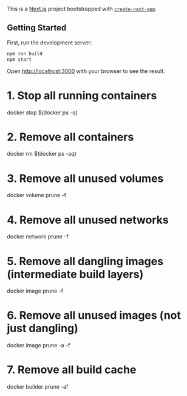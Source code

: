 This is a [Next.js](https://nextjs.org) project bootstrapped with [`create-next-app`](https://nextjs.org/docs/app/api-reference/cli/create-next-app).

## Getting Started

First, run the development server:

```bash
npm run build
npm start
```
Open [http://localhost:3000](http://localhost:3000) with your browser to see the result.

# 1. Stop all running containers
docker stop $(docker ps -q)

# 2. Remove all containers
docker rm $(docker ps -aq)

# 3. Remove all unused volumes
docker volume prune -f

# 4. Remove all unused networks
docker network prune -f

# 5. Remove all dangling images (intermediate build layers)
docker image prune -f

# 6. Remove all unused images (not just dangling)
docker image prune -a -f

# 7. Remove all build cache
docker builder prune -af
